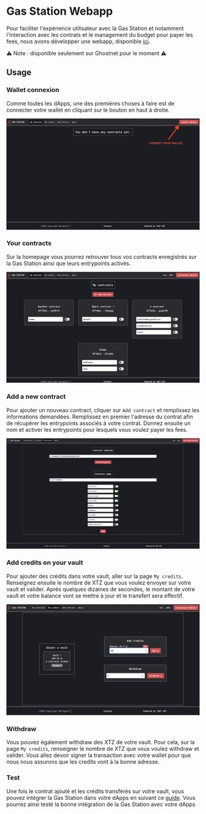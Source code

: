 # Gas Station Webapp

Pour faciliter l'expérience utilisateur avec la Gas Station et notamment l'interaction avec les contrats et le management du budget pour payer les fees, nous avons développer une webapp, disponible [ici](https://gas-station.marigold.dev/).

⚠️ Note : disponible seulement sur Ghostnet pour le moment ⚠️

## Usage

### Wallet connexion

Comme toutes les dApps, une des premières choses à faire est de connecter votre wallet en cliquant sur le bouton en haut à droite.

![Wallet connection](./assets/wallet_connection.png)

### Your contracts

Sur la homepage vous pourrez retrouver tous vos contracts enregistrés sur la Gas Station ainsi que leurs entrypoints activés.

![Homepage](./assets/homepage.png)

### Add a new contract

Pour ajouter un nouveau contract, cliquer sur `Add contract` et remplissez les informations demandées.
Remplissez en premier l'adresse du contrat afin de récupérer les entrypoints associés à votre contrat.
Donnez ensuite un nom et activer les entrypoints pour lesquels vous voulez payer les fees.

![Add contract](./assets/add-contract.png)

### Add credits on your vault

Pour ajouter des crédits dans votre vault, aller sur la page `My credits`. Renseignez ensuite le nombre de XTZ que vous voulez envoyer sur votre vault et valider. Après quelques dizaines de secondes, le montant de votre vault et votre balance vont se mettre à jour et le transfert sera effectif.

![Add credits](./assets/add-credits.png)


### Withdraw

Vous pouvez également withdraw des XTZ de votre vault. Pour cela, sur la page `My credits`, renseigner le nombre de XTZ que vous voulez withdraw et valider.
Vous allez devoir signer la transaction avec votre wallet pour que nous nous assurons que les credits vont à la bonne adresse.


### Test

Une fois le contrat ajouté et les crédits transférés sur votre vault, vous pouvez intégrer la Gas Station dans votre dApps en suivant ce [guide](./WELCOME.md). Vous pourrez ainsi testé la bonne intégration de la Gas Station avec votre dApps